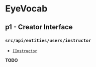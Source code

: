 # EyeVocab
## p1 - Creator Interface
### `src/api/entities/users/instructor`

* [`IInstructor`](./instructor.interface.ts)

**TODO**